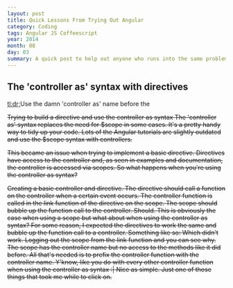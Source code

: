 ```yaml
---
layout: post
title: Quick Lessons From Trying Out Angular
category: Coding
tags: Angular JS Coffeescript
year: 2014
month: 08
day: 03
summary: A quick post to help out anyone who runs into the same problems with directives that I did.
---
```


## The 'controller as' syntax with directives
<tl:dr;>Use the damn 'controller as' name before the

<s> Trying to build a directive and use the controller as syntax
The 'controller as' syntax replaces the need for $scope in some cases. It's a pretty handy way to tidy up your code. Lots of the Angular tutorials are slightly outdated and use the $scope syntax with controllers.

This became an issue when trying to implement a basic directive. Directives have access to the controller and, as seen in examples and documentation, the controller is accessed via scopes. So what happens when you're using the controller as syntax?

<t>
Creating a basic controller and directive. The directive should call a function on the controller when a certain event occurs. The controller function is called in the link function of the directive on the scope. The scope should bubble up the function call to the controller. Should.

<a>
<example without controller as syntax>
This is obviously the case when using a scope but what about when using the controller as syntax? For some reason, I expected the directives to work the same and bubble up the function call to a controller. Something like so:
<example with controller as syntx and no method prefix>

<r>
Which didn't work. Logging out the scope from the link function and you can see why.
<log output>
The scope has the controller name but no access to the methods like it did before. All that's needed is to prefix the controller function with the controller name. Y'know, like you do with every other controller function when using the controller as syntax :|
Nice as simple. Just one of those things that took me while to click on.
